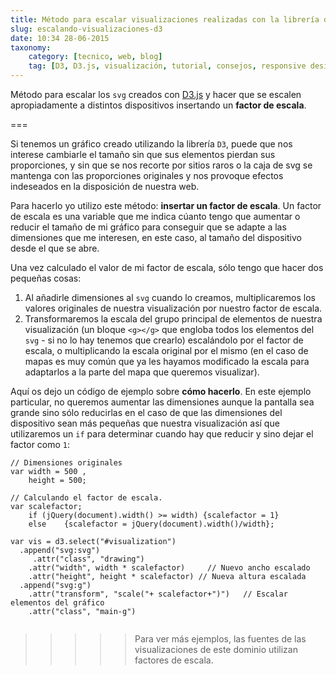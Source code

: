 ```yaml
---
title: Método para escalar visualizaciones realizadas con la librería de JavaScript D3.js y hacerlas 'adaptables'(responsive)
slug: escalando-visualizaciones-d3
date: 10:34 28-06-2015
taxonomy:
    category: [tecnico, web, blog]
    tag: [D3, D3.js, visualización, tutorial, consejos, responsive design, diseño adaptable]
---
```


Método para escalar los `svg` creados con [D3.js](http://d3js.org) y hacer que se escalen apropiadamente a distintos dispositivos insertando un **factor de escala**. 

===

Si tenemos un gráfico creado utilizando la librería `D3`, puede que nos interese cambiarle el tamaño sin que sus elementos pierdan sus proporciones, y sin que se nos recorte por sitios raros o la caja de svg se mantenga con las proporciones originales y nos provoque efectos indeseados en la disposición de nuestra web. 

Para hacerlo yo utilizo este método: **insertar un factor de escala**. Un factor de escala es una variable que me indica cúanto tengo que aumentar o reducir el tamaño de mi gráfico para conseguir que se adapte a las dimensiones que me interesen, en este caso, al tamaño del dispositivo desde el que se abre.

Una vez calculado el valor de mi factor de escala, sólo tengo que hacer dos pequeñas cosas:
1. Al añadirle dimensiones al `svg` cuando lo creamos, multiplicaremos los valores originales de nuestra visualización por nuestro factor de escala.
2. Transformaremos la escala del grupo principal de elementos de nuestra visualización (un bloque `<g></g>` que engloba todos los elementos del `svg` - si no lo hay tenemos que crearlo) escalándolo por el factor de escala, o multiplicando la escala original por el mismo (en el caso de mapas es muy común que ya les hayamos modificado la escala para adaptarlos a la parte del mapa que queremos visualizar).

Aquí os dejo un código de ejemplo sobre **cómo hacerlo**. En este ejemplo particular, no queremos aumentar las dimensiones aunque la pantalla sea grande sino sólo reducirlas en el caso de que las dimensiones del dispositivo sean más pequeñas que nuestra visualización así que utilizaremos un `if` para determinar cuando hay que reducir y sino dejar el factor como `1`:
```
// Dimensiones originales 
var width = 500 ,
    height = 500;
    
// Calculando el factor de escala. 
var scalefactor;
    if (jQuery(document).width() >= width) {scalefactor = 1}  
    else    {scalefactor = jQuery(document).width()/width};
    
var vis = d3.select("#visualization")
  .append("svg:svg")
  	 .attr("class", "drawing")
    .attr("width", width * scalefactor) 	// Nuevo ancho escalado
    .attr("height", height * scalefactor) // Nueva altura escalada
  .append("svg:g")
    .attr("transform", "scale("+ scalefactor+")")	// Escalar elementos del gráfico
    .attr("class", "main-g") 


```

>>>>> Para ver más ejemplos, las fuentes de las visualizaciones de este dominio utilizan factores de escala. 
